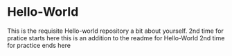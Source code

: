 # Hello-World
This is the requisite Hello-world repository
a bit about yourself.
2nd time for pratice starts here
  this is an addition to the readme for Hello-World
2nd time for practice ends here
